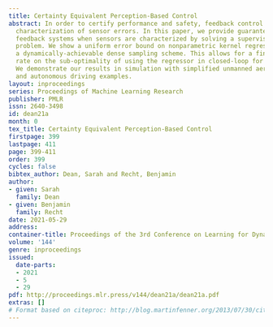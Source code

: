 ```yaml
---
title: Certainty Equivalent Perception-Based Control
abstract: In order to certify performance and safety, feedback control requires precise
  characterization of sensor errors. In this paper, we provide guarantees on such
  feedback systems when sensors are characterized by solving a supervised learning
  problem. We show a uniform error bound on nonparametric kernel regression under
  a dynamically-achievable dense sampling scheme. This allows for a finite-time convergence
  rate on the sub-optimality of using the regressor in closed-loop for waypoint tracking.
  We demonstrate our results in simulation with simplified unmanned aerial vehicle
  and autonomous driving examples.
layout: inproceedings
series: Proceedings of Machine Learning Research
publisher: PMLR
issn: 2640-3498
id: dean21a
month: 0
tex_title: Certainty Equivalent Perception-Based Control
firstpage: 399
lastpage: 411
page: 399-411
order: 399
cycles: false
bibtex_author: Dean, Sarah and Recht, Benjamin
author:
- given: Sarah
  family: Dean
- given: Benjamin
  family: Recht
date: 2021-05-29
address:
container-title: Proceedings of the 3rd Conference on Learning for Dynamics and Control
volume: '144'
genre: inproceedings
issued:
  date-parts:
  - 2021
  - 5
  - 29
pdf: http://proceedings.mlr.press/v144/dean21a/dean21a.pdf
extras: []
# Format based on citeproc: http://blog.martinfenner.org/2013/07/30/citeproc-yaml-for-bibliographies/
---
```


